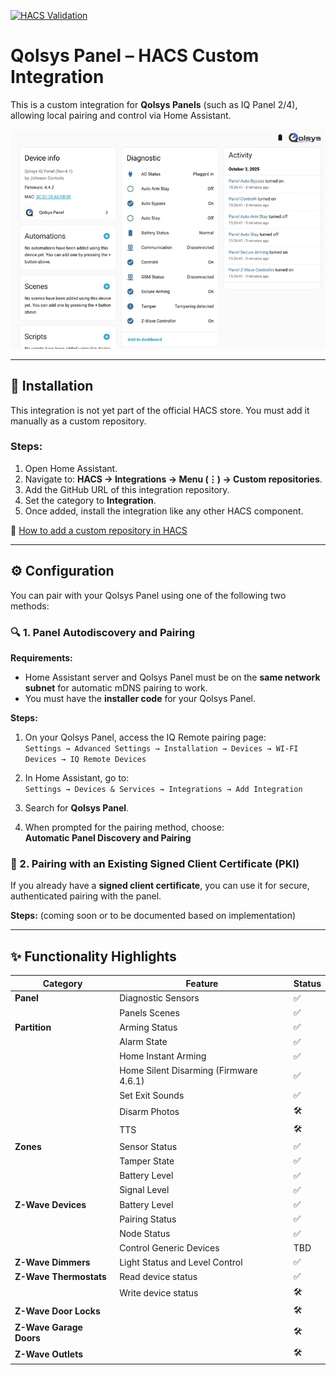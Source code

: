 [![HACS Validation](https://github.com/EHylands/ha-qolsys-panel/actions/workflows/hacs.yml/badge.svg)](https://github.com/EHylands/ha-qolsys-panel/actions/workflows/hacs.yml)

# Qolsys Panel – HACS Custom Integration

This is a custom integration for **Qolsys Panels** (such as IQ Panel 2/4), allowing local pairing and control via Home Assistant.

![Qolsys01](https://github.com/EHylands/ha-qolsys-panel/blob/main/assets/qolsys01.jpg)

---

## 🧩 Installation

This integration is not yet part of the official HACS store. You must add it manually as a custom repository.

### Steps:

1. Open Home Assistant.
2. Navigate to: **HACS → Integrations → Menu (⋮) → Custom repositories**.
3. Add the GitHub URL of this integration repository.
4. Set the category to **Integration**.
5. Once added, install the integration like any other HACS component.

🔗 [How to add a custom repository in HACS](https://www.hacs.xyz/docs/faq/custom_repositories/)

---

## ⚙️ Configuration

You can pair with your Qolsys Panel using one of the following two methods:

### 🔍 1. Panel Autodiscovery and Pairing

**Requirements:**

- Home Assistant server and Qolsys Panel must be on the **same network subnet** for automatic mDNS pairing to work.
- You must have the **installer code** for your Qolsys Panel.

**Steps:**

1. On your Qolsys Panel, access the IQ Remote pairing page:  
   `Settings → Advanced Settings → Installation → Devices → WI-FI Devices → IQ Remote Devices`

2. In Home Assistant, go to:  
   `Settings → Devices & Services → Integrations → Add Integration`

3. Search for **Qolsys Panel**.

4. When prompted for the pairing method, choose:  
   **Automatic Panel Discovery and Pairing**

### 🔐 2. Pairing with an Existing Signed Client Certificate (PKI)

If you already have a **signed client certificate**, you can use it for secure, authenticated pairing with the panel.

**Steps:** (coming soon or to be documented based on implementation)

---

## ✨ Functionality Highlights

| Category               | Feature                              | Status |
|------------------------|--------------------------------------|--------|
| **Panel**              | Diagnostic Sensors                   | ✅     |
|                        | Panels Scenes                        | ✅     |
| **Partition**          | Arming Status                        | ✅     |
|                        | Alarm State                          | ✅     |
|                        | Home Instant Arming                  | ✅     |
|                        | Home Silent Disarming (Firmware 4.6.1)| ✅     |
|                        | Set Exit Sounds                      | ✅     |
|                        | Disarm Photos                        | 🛠️     |
|                        | TTS                                  | 🛠️     |
| **Zones**              | Sensor Status                        | ✅     |
|                        | Tamper State                         | ✅     |
|                        | Battery Level                        | ✅     |
|                        | Signal Level                         | ✅     |
| **Z-Wave Devices**     | Battery Level                        | ✅     |
|                        | Pairing Status                       | ✅     |
|                        | Node Status                          | ✅     |
|                        | Control Generic Devices              | TBD    |
| **Z-Wave Dimmers**     | Light Status and Level Control       | ✅     |
| **Z-Wave Thermostats** | Read device status                   | ✅     |
|                        | Write device status                  | 🛠️     |
| **Z-Wave Door Locks**  |                                      | 🛠️     |
| **Z-Wave Garage Doors**|                                      | 🛠️     |
| **Z-Wave Outlets**     |                                      | 🛠️     |
